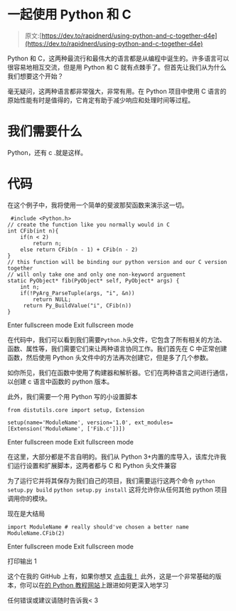 # 一起使用 Python 和 C

> 原文:[https://dev.to/rapidnerd/using-python-and-c-together-d4e](https://dev.to/rapidnerd/using-python-and-c-together-d4e)

Python 和 C，这两种最流行和最伟大的语言都是从编程中诞生的。许多语言可以很容易地相互交流，但是用 Python 和 C 就有点棘手了。但首先让我们从为什么我们想要这个开始？

毫无疑问，这两种语言都非常强大，非常有用。在 Python 项目中使用 C 语言的原始性能有时是值得的，它肯定有助于减少响应和处理时间等过程。

# 我们需要什么

Python，还有 c .就是这样。

# 代码

在这个例子中，我将使用一个简单的斐波那契函数来演示这一切。

```
 #include <Python.h>  
// create the function like you normally would in C
int CFib(int n){
    if(n < 2)
        return n;
    else return CFib(n - 1) + CFib(n - 2)
}
// this function will be binding our python version and our C version together
// will only take one and only one non-keyword arguement
static PyObject* fib(PyObject* self, PyObject* args) {
    int n;
    if(!PyArg_ParseTuple(args, "i", &n))
        return NULL;
     return Py_BuildValue("i", CFib(n))
} 
```

Enter fullscreen mode Exit fullscreen mode

在代码中，我们可以看到我们需要`Python.h`头文件，它包含了所有相关的方法、函数、属性等，我们需要它们来让两种语言协同工作。我们首先在 C 中正常创建函数，然后使用 Python 头文件中的方法再次创建它，但是多了几个参数。

如你所见，我们在函数中使用了构建器和解析器。它们在两种语言之间进行通信，以创建 c 语言中函数的 python 版本。

此外，我们需要一个用 Python 写的小设置脚本

```
from distutils.core import setup, Extension

setup(name='ModuleName', version='1.0', ext_modules=[Extension('ModuleName', ['Fib.c'])]) 
```

Enter fullscreen mode Exit fullscreen mode

在这里，大部分都是不言自明的。我们从 Python 3+内置的库导入，该库允许我们运行设置和扩展脚本，这两者都与 C 和 Python 头文件兼容

为了运行它并将其保存为我们自己的项目，我们需要运行这两个命令
`python setup.py build`
`python setup.py install`
这将允许你从任何其他 python 项目调用你的模块。

现在是大结局

```
import ModuleName # really should've chosen a better name ModuleName.CFib(2) 
```

Enter fullscreen mode Exit fullscreen mode

打印输出 1

这个在我的 GitHub 上有，如果你想叉
[点击我！](https://github.com/Eros/PyCExtensions)
此外，这是一个非常基础的版本，你可以在[的 Python 教程网站](https://docs.python.org/3/extending/index.html)上跟进如何更深入地学习

任何错误或建议请随时告诉我< 3